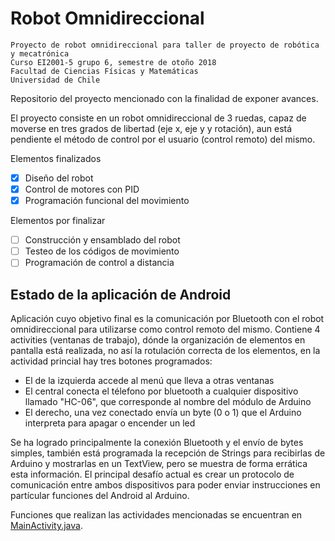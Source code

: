 # Robot Omnidireccional
```
Proyecto de robot omnidireccional para taller de proyecto de robótica y mecatrónica
Curso EI2001-5 grupo 6, semestre de otoño 2018
Facultad de Ciencias Físicas y Matemáticas
Universidad de Chile
```
Repositorio del proyecto mencionado con la finalidad de exponer avances.

El proyecto consiste en un robot omnidireccional de 3 ruedas, capaz de moverse en tres grados de libertad (eje x, eje y y rotación),
aun está pendiente el método de control por el usuario (control remoto) del mismo.

Elementos finalizados
- [x] Diseño del robot
- [x] Control de motores con PID
- [x] Programación funcional del movimiento

Elementos por finalizar
- [ ] Construcción y ensamblado del robot
- [ ] Testeo de los códigos de movimiento
- [ ] Programación de control a distancia

## Estado de la aplicación de Android

Aplicación cuyo objetivo final es la comunicación por Bluetooth con el robot omnidireccional para utilizarse como control remoto del mismo.
Contiene 4 activities (ventanas de trabajo), dónde la organización de elementos en pantalla está realizada, no así la rotulación correcta de los elementos, en la actividad princial hay tres botones programados:
- El de la izquierda accede al menú que lleva a otras ventanas
- El central conecta el télefono por bluetooth a cualquier dispositivo llamado "HC-06", que corresponde al nombre del módulo de Arduino
- El derecho, una vez conectado envía un byte (0 o 1) que el Arduino interpreta para apagar o encender un led

Se ha logrado principalmente la conexión Bluetooth y el envío de bytes simples, también está programada la recepción de Strings para recibirlas de Arduino y mostrarlas en un TextView, pero se muestra de forma errática esta información. El principal desafío actual es crear un protocolo de comunicación entre ambos dispositivos para poder enviar instrucciones en partícular funciones del Android al Arduino.

Funciones que realizan las actividades mencionadas se encuentran en [MainActivity.java](https://github.com/Camilormz/Robot_Omnidireccional/blob/master/ControlAndroid/app/src/main/java/cl/uchile/ing/controlomnidireccional/MainActivity.java).
